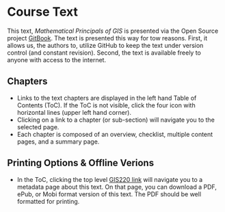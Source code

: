 # Course Text

This text, *Mathematical Principals of GIS* is presented via the Open Source project [GitBook](http://gitbook.com).  The text is presented this way for tow reasons.  First, it allows us, the authors to, utilize GitHub to keep the text under version control (and constant revision).  Second, the text is available freely to anyone with access to the internet.

## Chapters
* Links to the text chapters are displayed in the left hand Table of Contents (ToC).  If the ToC is not visible, click the four icon with horizontal lines (upper left hand corner).
* Clicking on a link to a chapter (or sub-section) will navigate you to the selected page.
* Each chapter is composed of an overview, checklist, multiple content pages, and a summary page.

## Printing Options & Offline Verions
* In the ToC, clicking the top level [GIS220 link](https://www.gitbook.com/book/jlaura/gis220/details) will navigate you to a metadata page about this text.  On that page, you can download a PDF, ePub, or Mobi format version of this text.  The PDF should be well formatted for printing.